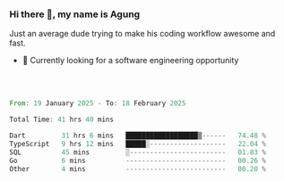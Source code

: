 ### Hi there 👋, my name is Agung
Just an average dude trying to make his coding workflow awesome and fast.

<!--
**agungfir98/agungfir98** is a ✨ _special_ ✨ repository because its `README.md` (this file) appears on your GitHub profile.
-->

- 🔭 Currently looking for a software engineering opportunity
<br/>
<br/>
<!--START_SECTION:waka-->

```rust
From: 19 January 2025 - To: 18 February 2025

Total Time: 41 hrs 40 mins

Dart         31 hrs 6 mins   ██████████████████▒------   74.48 %
TypeScript   9 hrs 12 mins   █████░-------------------   22.04 %
SQL          45 mins         ░------------------------   01.83 %
Go           6 mins          -------------------------   00.26 %
Other        4 mins          -------------------------   00.20 %
```

<!--END_SECTION:waka-->
